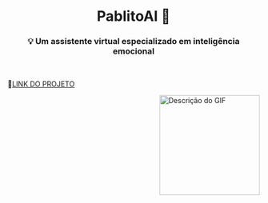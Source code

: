 <h1 align="center">PablitoAI 🤖</h1>
<h3 align="center">💡 Um assistente virtual especializado em inteligência emocional</h3>

<br>

🔗[LINK DO PROJETO](https://chatgpt.com/g/g-67992fd4c4848191b62a9d3533caed4e-pablinho)

   <img src="https://github.com/user-attachments/assets/91fa027e-b5b0-48e7-b1be-3db5ba809733" alt="Descrição do GIF" width="200px" align="right">

  
